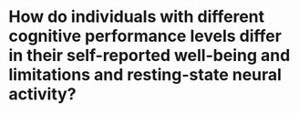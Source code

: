 # How do individuals with different cognitive performance levels differ in their self-reported well-being and limitations and resting-state neural activity?
